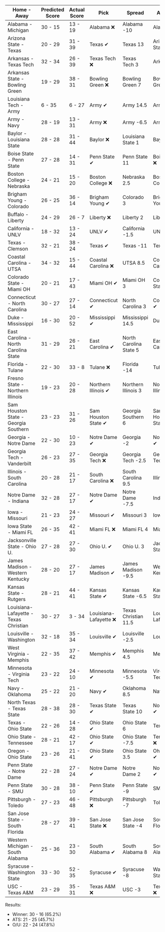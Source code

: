 Home - Away | Predicted Score | Actual Score | Pick | Spread | ATS Pick | O/U | O/U Pick
--- | --- | --- | --- | --- | --- | --- | ---
Alabama - Michigan | 30 - 15 | 13 - 19 | Alabama ❌ | Alabama -10 | Alabama ❌ | 42.5 | Over ❌
Arizona State - Texas | 20 - 29 | 31 - 39 | Texas ✔ | Texas 13 | Arizona State ✔ | 51.5 | Over ✔
Arkansas - Texas Tech | 32 - 34 | 26 - 39 | Texas Tech ❌ | Texas Tech 3 | Arkansas ✔ | 60.5 | Over ✔
Arkansas State - Bowling Green | 19 - 29 | 38 - 31 | Bowling Green ❌ | Bowling Green 7 | Bowling Green ❌ | 50.5 | Under ❌
Louisiana Tech - Army | 6 - 35 | 6 - 27 | Army ✔ | Army 14.5 | Army ✔ | 44.5 | Under ✔
Army - Navy | 28 - 19 | 13 - 31 | Army ❌ | Army -6.5 | Army ❌ | 39.5 | Over ✔
Baylor - Louisiana State | 28 - 28 | 31 - 44 | Baylor ❌ | Louisiana State 1 | Baylor ❌ | 59.5 | Under ❌
Boise State - Penn State | 27 - 28 | 14 - 31 | Penn State ✔ | Penn State 11 | Boise State ❌ | 52.5 | Over ❌
Boston College - Nebraska | 24 - 21 | 15 - 20 | Boston College ❌ | Nebraska 2.5 | Boston College ❌ | 45.5 | Under ✔
Brigham Young - Colorado | 26 - 25 | 36 - 14 | Brigham Young ✔ | Colorado 3 | Brigham Young ✔ | 54.5 | Under ✔
Buffalo - Liberty | 24 - 29 | 26 - 7 | Liberty ❌ | Liberty 2 | Liberty ❌ | 52.5 | Over ❌
California - UNLV | 18 - 32 | 13 - 24 | UNLV ✔ | California -1.5 | UNLV ✔ | 50.5 | Under ✔
Texas - Clemson | 32 - 21 | 38 - 24 | Texas ✔ | Texas -11 | Texas ✔ | 51.5 | Over ✔
Coastal Carolina - UTSA | 34 - 32 | 15 - 44 | Coastal Carolina ❌ | UTSA 8.5 | Coastal Carolina ❌ | 55.5 | Over ✔
Colorado State - Miami OH | 20 - 21 | 17 - 43 | Miami OH ✔ | Miami OH 3 | Colorado State ❌ | 42.5 | Under ❌
Connecticut - North Carolina | 30 - 27 | 27 - 14 | Connecticut ✔ | North Carolina 3 | Connecticut ✔ | 54.5 | Over ❌
Duke - Mississippi | 16 - 30 | 20 - 52 | Mississippi ✔ | Mississippi 14.5 | Duke ❌ | 52.5 | Under ❌
East Carolina - North Carolina State | 31 - 29 | 26 - 21 | East Carolina ✔ | North Carolina State 5 | East Carolina ✔ | 58.5 | Over ❌
Florida - Tulane | 22 - 30 | 33 - 8 | Tulane ❌ | Florida -14 | Tulane ❌ | 50.5 | Over ❌
Fresno State - Northern Illinois | 19 - 23 | 20 - 28 | Northern Illinois ✔ | Northern Illinois 3 | Northern Illinois ✔ | 39.5 | Over ✔
Sam Houston State - Georgia Southern | 23 - 23 | 31 - 26 | Sam Houston State ✔ | Georgia Southern 6 | Sam Houston State ✔ | 48.5 | Under ❌
Georgia - Notre Dame | 22 - 30 | 10 - 23 | Notre Dame ✔ | Georgia -2 | Notre Dame ✔ | 44.5 | Over ❌
Georgia Tech - Vanderbilt | 26 - 23 | 27 - 35 | Georgia Tech ❌ | Georgia Tech -2.5 | Georgia Tech ❌ | 51.5 | Under ❌
Illinois - South Carolina | 20 - 28 | 21 - 17 | South Carolina ❌ | South Carolina 9.5 | Illinois ✔ | 47.5 | Over ❌
Notre Dame - Indiana | 32 - 28 | 27 - 17 | Notre Dame ✔ | Notre Dame -7.5 | Indiana ❌ | 51.5 | Over ❌
Iowa - Missouri | 21 - 23 | 24 - 27 | Missouri ✔ | Missouri 3 | Iowa ✔ | 40.5 | Over ✔
Iowa State - Miami FL | 26 - 35 | 42 - 41 | Miami FL ❌ | Miami FL 4 | Miami FL ❌ | 55.5 | Over ✔
Jacksonville State - Ohio U. | 27 - 28 | 27 - 30 | Ohio U. ✔ | Ohio U. 3 | Jacksonville State ✔ | 54.5 | Over ✔
James Madison - Western Kentucky | 28 - 20 | 27 - 17 | James Madison ✔ | James Madison -9.5 | Western Kentucky ❌ | 52.5 | Under ✔
Kansas State - Rutgers | 28 - 21 | 44 - 41 | Kansas State ✔ | Kansas State -6.5 | Kansas State ❌ | 51.5 | Under ❌
Louisiana-Lafayette - Texas Christian | 30 - 27 | 3 - 34 | Louisiana-Lafayette ❌ | Texas Christian 11.5 | Louisiana-Lafayette ❌ | 58.5 | Under ✔
Louisville - Washington | 32 - 18 | 35 - 34 | Louisville ✔ | Louisville -2.5 | Louisville ❌ | 49.5 | Over ✔
West Virginia - Memphis | 22 - 35 | 37 - 42 | Memphis ✔ | Memphis 4.5 | Memphis ✔ | 58.5 | Under ❌
Minnesota - Virginia Tech | 23 - 22 | 24 - 10 | Minnesota ✔ | Minnesota -5.5 | Virginia Tech ❌ | 42.5 | Over ❌
Navy - Oklahoma | 25 - 22 | 21 - 20 | Navy ✔ | Oklahoma  8.5 | Navy ✔ | 43.5 | Over ❌
North Texas - Texas State | 28 - 38 | 28 - 30 | Texas State ✔ | Texas State 10 | North Texas ✔ | 68.5 | Under ✔
Texas - Ohio State | 22 - 26 | 14 - 28 | Ohio State ✔ | Ohio State 6 | Texas ❌ | 53.5 | Under ✔
Ohio State - Tennessee | 28 - 21 | 42 - 17 | Ohio State ✔ | Ohio State -7.5 | Tennessee ❌ | 47.5 | Over ✔
Oregon - Ohio State | 23 - 26 | 21 - 41 | Ohio State ✔ | Ohio State 3.5 | Ohio State ✔ | 54.5 | Under ❌
Penn State - Notre Dame | 22 - 28 | 27 - 24 | Notre Dame ✔ | Notre Dame 2 | Notre Dame ✔ | 45.5 | Over ✔
Penn State - SMU | 30 - 28 | 38 - 10 | Penn State ✔ | Penn State -9 | SMU ❌ | 53.5 | Over ❌
Pittsburgh - Toledo | 27 - 23 | 46 - 48 | Pittsburgh ❌ | Pittsburgh -7 | Toledo ✔ | 51.5 | Under ❌
San Jose State - South Florida | 28 - 27 | 39 - 41 | San Jose State ❌ | San Jose State -4 | South Florida ✔ | 62.5 | Under ❌
Western Michigan - South Alabama | 25 - 36 | 23 - 30 | South Alabama ✔ | South Alabama 8 | South Alabama ❌ | 57.5 | Over ❌
Syracuse - Washington State | 33 - 30 | 52 - 35 | Syracuse ✔ | Syracuse -8 | Washington State ❌ | 61.5 | Over ✔
USC - Texas A&M | 23 - 29 | 35 - 31 | Texas A&M ❌ | USC -3 | Texas A&M ❌ | 51.5 | Over ✔

Results:
* Winner: 30 - 16 (65.2%)
* ATS: 21 - 25 (45.7%)
* O/U: 22 - 24 (47.8%)